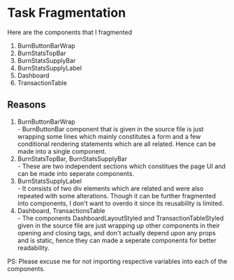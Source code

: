 # Task Fragmentation

Here are the components that I fragmented

<ol>
  <li>BurnButtonBarWrap</li>
  <li>BurnStatsTopBar</li>
  <li>BurnStatsSupplyBar</li>
  <li>BurnStatsSupplyLabel</li>
  <li>Dashboard</li>
  <li>TransactionTable</li>
</ol>

## Reasons

<ol>
  <li>BurnButtonBarWrap</li> -  BurnButtonBar component that is given in the source file is just wrapping some lines which mainly constitutes a form and a few conditional rendering statements which are all related. Hence can be made into a single component.
  <li>BurnStatsTopBar, BurnStatsSupplyBar</li> - These are two independent sections which constitues the page UI and can be made into seperate components.
  <li>BurnStatsSupplyLabel</li> - It consists of two div elements which are related and were also repeated with some alterations. Though it can be further fragmented into components, I don't want to overdo it since its reusability is limited.
  <li>Dashboard, TransactionsTable</li> - The components DashboardLayoutStyled and TransactionTableStyled given in the source file are just wrapping up other components in their opening and closing tags, and don't actually depend upon any props and is static, hence they can made a seperate components for better readability.

  
</ol>

PS: Please excuse me for not importing respective variables into each of the components.
